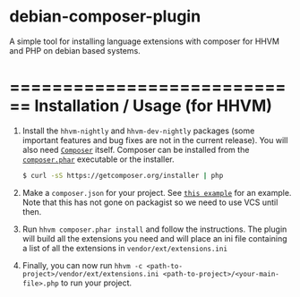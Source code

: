 debian-composer-plugin
======================

A simple tool for installing language extensions with composer for HHVM and PHP on debian based systems.

============================
Installation / Usage (for HHVM)
============================

1. Install the `hhvm-nightly` and `hhvm-dev-nightly` packages (some important features and bug fixes are not in the current release). You will also need [`Composer`](https://getcomposer.org/) itself. Composer can be installed from the [`composer.phar`](https://getcomposer.org/composer.phar) executable or the installer. 

    ``` sh
    $ curl -sS https://getcomposer.org/installer | php
    ```

2. Make a `composer.json` for your project. See [`this example`](https://github.com/kmiller68/test-package) for an example. Note that this has not gone on packagist so we need to use VCS until then.
3. Run `hhvm composer.phar install` and follow the instructions. The plugin will build all the extensions you need and will place an ini file containing a list of all the extensions in `vendor/ext/extensions.ini`
4. Finally, you can now run `hhvm -c <path-to-project>/vendor/ext/extensions.ini <path-to-project>/<your-main-file>.php` to run your project.
